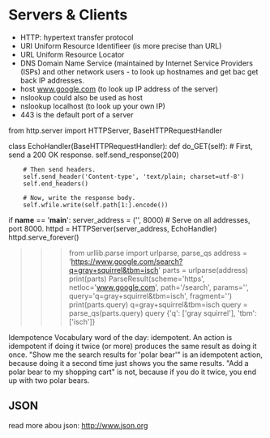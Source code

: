 # Servers & Clients

- HTTP: hypertext transfer protocol
- URI Uniform Resource Identifieer (is more precise than URL)
- URL Uniform Resource Locator
- DNS Domain Name Service (maintained by Internet Service Providers (ISPs) and other network users - to look up hostnames and get bac 
get back IP addresses.
- host www.google.com (to look up IP address of the server)
- nslookup could also be used as host
- nslookup localhost (to look up your own IP)
- 443 is the default port of a server

from http.server import HTTPServer, BaseHTTPRequestHandler


class EchoHandler(BaseHTTPRequestHandler):
    def do_GET(self):
        # First, send a 200 OK response.
        self.send_response(200)

        # Then send headers.
        self.send_header('Content-type', 'text/plain; charset=utf-8')
        self.end_headers()

        # Now, write the response body.
        self.wfile.write(self.path[1:].encode())

if __name__ == '__main__':
    server_address = ('', 8000)  # Serve on all addresses, port 8000.
    httpd = HTTPServer(server_address, EchoHandler)
    httpd.serve_forever()



>>> from urllib.parse import urlparse, parse_qs
>>> address = 'https://www.google.com/search?q=gray+squirrel&tbm=isch'
>>> parts = urlparse(address)
>>> print(parts)
ParseResult(scheme='https', netloc='www.google.com', path='/search', params='', query='q=gray+squirrel&tbm=isch', fragment='')
>>> print(parts.query)
q=gray+squirrel&tbm=isch
>>> query = parse_qs(parts.query)
>>> query
{'q': ['gray squirrel'], 'tbm': ['isch']}


Idempotence
Vocabulary word of the day: idempotent. An action is idempotent if doing it twice (or more) produces the same result as doing it once. "Show me the search results for 'polar bear'" is an idempotent action, because doing it a second time just shows you the same results. "Add a polar bear to my shopping cart" is not, because if you do it twice, you end up with two polar bears.


## JSON

read more abou json: http://www.json.org
